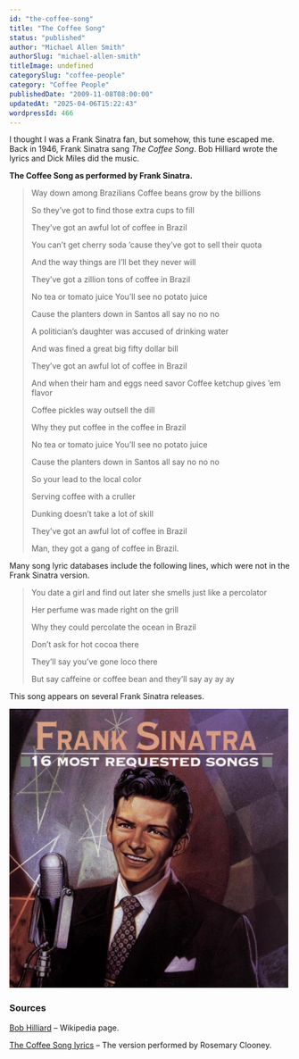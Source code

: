```yaml
---
id: "the-coffee-song"
title: "The Coffee Song"
status: "published"
author: "Michael Allen Smith"
authorSlug: "michael-allen-smith"
titleImage: undefined
categorySlug: "coffee-people"
category: "Coffee People"
publishedDate: "2009-11-08T08:00:00"
updatedAt: "2025-04-06T15:22:43"
wordpressId: 466
---
```


I thought I was a Frank Sinatra fan, but somehow, this tune escaped me. Back in 1946, Frank Sinatra sang *The Coffee Song*. Bob Hilliard wrote the lyrics and Dick Miles did the music.

**The Coffee Song as performed by Frank Sinatra.**

> Way down among Brazilians Coffee beans grow by the billions
> 
> So they’ve got to find those extra cups to fill
> 
> They’ve got an awful lot of coffee in Brazil
> 
> You can’t get cherry soda ’cause they’ve got to sell their quota
> 
> And the way things are I’ll bet they never will
> 
> They’ve got a zillion tons of coffee in Brazil
> 
> No tea or tomato juice You’ll see no potato juice
> 
> Cause the planters down in Santos all say no no no
> 
> A politician’s daughter was accused of drinking water
> 
> And was fined a great big fifty dollar bill
> 
> They’ve got an awful lot of coffee in Brazil
> 
> And when their ham and eggs need savor Coffee ketchup gives ’em flavor
> 
> Coffee pickles way outsell the dill
> 
> Why they put coffee in the coffee in Brazil
> 
> No tea or tomato juice You’ll see no potato juice
> 
> Cause the planters down in Santos all say no no no
> 
> So your lead to the local color
> 
> Serving coffee with a cruller
> 
> Dunking doesn’t take a lot of skill
> 
> They’ve got an awful lot of coffee in Brazil
> 
> Man, they got a gang of coffee in Brazil.

Many song lyric databases include the following lines, which were not in the Frank Sinatra version.

> You date a girl and find out later she smells just like a percolator
> 
> Her perfume was made right on the grill
> 
> Why they could percolate the ocean in Brazil
> 
> Don’t ask for hot cocoa there
> 
> They’ll say you’ve gone loco there
> 
> But say caffeine or coffee bean and they’ll say ay ay ay

This song appears on several Frank Sinatra releases.

![Frank Sinatra Coffee Song](frank-sinatra-coffee-song1.jpg)

### Sources

[Bob Hilliard](https://en.wikipedia.org/wiki/Bob_Hilliard) – Wikipedia page.

[The Coffee Song lyrics](https://www.rosemaryclooney.com/LyricPages/thecoffeesong.htm) – The version performed by Rosemary Clooney.
